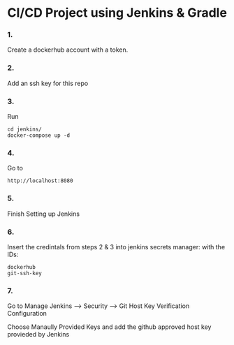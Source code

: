 # CI/CD Project using Jenkins & Gradle

### 1. 
Create a dockerhub account with a token.

### 2.
Add an ssh key for this repo

### 3. 
Run 

```
cd jenkins/
docker-compose up -d
```

### 4.
Go to 

```
http://localhost:8080
```

### 5.
Finish Setting up Jenkins


### 6. 
Insert the credintals from steps 2 & 3 into jenkins secrets manager:
with the IDs:

```
dockerhub
git-ssh-key
```

### 7.
Go to Manage Jenkins --> Security --> Git Host Key Verification Configuration

Choose Manaully Provided Keys and add the github approved host key provieded by Jenkins
